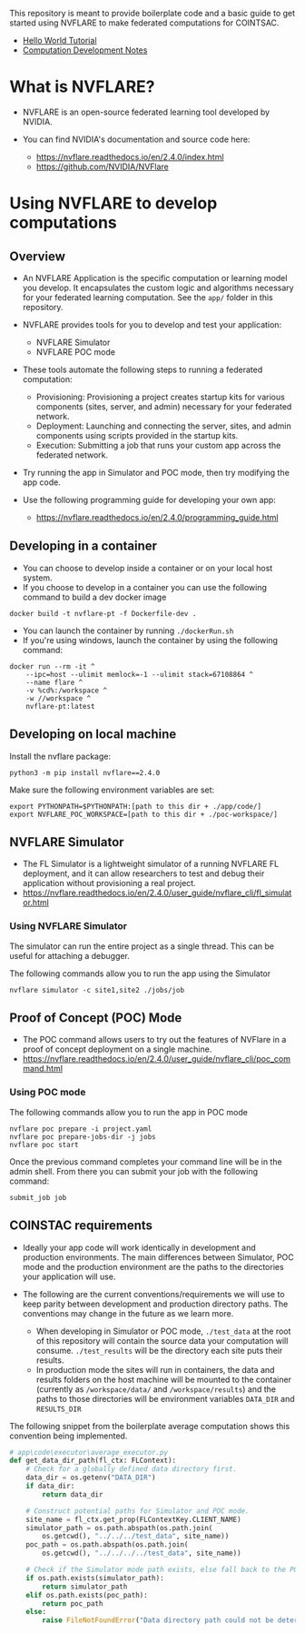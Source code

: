 This repository is meant to provide boilerplate code and a basic guide to get started using NVFLARE to make federated computations for COINTSAC.

- [Hello World Tutorial](./tutorial_hello_world.md)
- [Computation Development Notes](./computation_development.md)


# What is NVFLARE?

- NVFLARE is an open-source federated learning tool developed by NVIDIA.

- You can find NVIDIA's documentation and source code here:

  - https://nvflare.readthedocs.io/en/2.4.0/index.html
  - https://github.com/NVIDIA/NVFlare

# Using NVFLARE to develop computations

## Overview

- An NVFLARE Application is the specific computation or learning model you develop. It encapsulates the custom logic and algorithms necessary for your federated learning computation. See the `app/` folder in this repository.

- NVFLARE provides tools for you to develop and test your application:

  - NVFLARE Simulator
  - NVFLARE POC mode

- These tools automate the following steps to running a federated computation:

  - Provisioning: Provisioning a project creates startup kits for various components (sites, server, and admin) necessary for your federated network.
  - Deployment: Launching and connecting the server, sites, and admin components using scripts provided in the startup kits.
  - Execution: Submitting a job that runs your custom app across the federated network.

- Try running the app in Simulator and POC mode, then try modifying the app code.
- Use the following programming guide for developing your own app:
  - https://nvflare.readthedocs.io/en/2.4.0/programming_guide.html

## Developing in a container

- You can choose to develop inside a container or on your local host system.
- If you choose to develop in a container you can use the following command to build a dev docker image

```
docker build -t nvflare-pt -f Dockerfile-dev .
```

- You can launch the container by running `./dockerRun.sh`
- If you're using windows, launch the container by using the following command:

```
docker run --rm -it ^
    --ipc=host --ulimit memlock=-1 --ulimit stack=67108864 ^
    --name flare ^
    -v %cd%:/workspace ^
    -w //workspace ^
    nvflare-pt:latest

```

## Developing on local machine

Install the nvflare package:

```
python3 -m pip install nvflare==2.4.0
```

Make sure the following environment variables are set:

```
export PYTHONPATH=$PYTHONPATH:[path to this dir + ./app/code/]
export NVFLARE_POC_WORKSPACE=[path to this dir + ./poc-workspace/]
```

## NVFLARE Simulator

- The FL Simulator is a lightweight simulator of a running NVFLARE FL deployment, and it can allow researchers to test and debug their application without provisioning a real project.
- https://nvflare.readthedocs.io/en/2.4.0/user_guide/nvflare_cli/fl_simulator.html

### Using NVFLARE Simulator

The simulator can run the entire project as a single thread. This can be useful for attaching a debugger.

The following commands allow you to run the app using the Simulator

```
nvflare simulator -c site1,site2 ./jobs/job
```

## Proof of Concept (POC) Mode

- The POC command allows users to try out the features of NVFlare in a proof of concept deployment on a single machine.
- https://nvflare.readthedocs.io/en/2.4.0/user_guide/nvflare_cli/poc_command.html

### Using POC mode

The following commands allow you to run the app in POC mode

```
nvflare poc prepare -i project.yaml
nvflare poc prepare-jobs-dir -j jobs
nvflare poc start
```

Once the previous command completes your command line will be in the admin shell. From there you can submit your job with the following command:

```
submit_job job
```

## COINSTAC requirements

- Ideally your app code will work identically in development and production environments. The main differences between Simulator, POC mode and the production environment are the paths to the directories your application will use.

- The following are the current conventions/requirements we will use to keep parity between development and production directory paths. The conventions may change in the future as we learn more.
  - When developing in Simulator or POC mode, `./test_data` at the root of this repository will contain the source data your computation will consume. `./test_results` will be the directory each site puts their results.
  - In production mode the sites will run in containers, the data and results folders on the host machine will be mounted to the container (currently as `/workspace/data/` and `/workspace/results`) and the paths to those directories will be environment variables `DATA_DIR` and `RESULTS_DIR`

The following snippet from the boilerplate average computation shows this convention being implemented.

```python
# app\code\executor\average_executor.py
def get_data_dir_path(fl_ctx: FLContext):
    # Check for a globally defined data directory first.
    data_dir = os.getenv("DATA_DIR")
    if data_dir:
        return data_dir

    # Construct potential paths for Simulator and POC mode.
    site_name = fl_ctx.get_prop(FLContextKey.CLIENT_NAME)
    simulator_path = os.path.abspath(os.path.join(
        os.getcwd(), "../../../test_data", site_name))
    poc_path = os.path.abspath(os.path.join(
        os.getcwd(), "../../../../test_data", site_name))

    # Check if the Simulator mode path exists, else fall back to the POC mode path if it exists.
    if os.path.exists(simulator_path):
        return simulator_path
    elif os.path.exists(poc_path):
        return poc_path
    else:
        raise FileNotFoundError("Data directory path could not be determined.")
```

